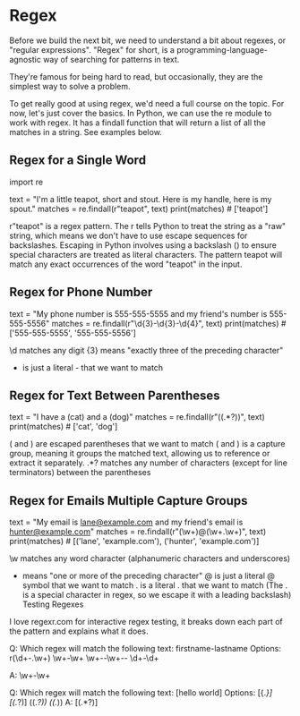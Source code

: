 # Regex
Before we build the next bit, we need to understand a bit about regexes, or "regular expressions". "Regex" for short, is a programming-language-agnostic way of searching for patterns in text.

They're famous for being hard to read, but occasionally, they are the simplest way to solve a problem.



To get really good at using regex, we'd need a full course on the topic. For now, let's just cover the basics. In Python, we can use the re module to work with regex. It has a findall function that will return a list of all the matches in a string. See examples below.

## Regex for a Single Word
import re

text = "I'm a little teapot, short and stout. Here is my handle, here is my spout."
matches = re.findall(r"teapot", text)
print(matches) # ['teapot']

r"teapot" is a regex pattern.
The r tells Python to treat the string as a "raw" string, which means we don't have to use escape sequences for backslashes. Escaping in Python involves using a backslash (\) to ensure special characters are treated as literal characters.
The pattern teapot will match any exact occurrences of the word "teapot" in the input.

## Regex for Phone Number
text = "My phone number is 555-555-5555 and my friend's number is 555-555-5556"
matches = re.findall(r"\d{3}-\d{3}-\d{4}", text)
print(matches) # ['555-555-5555', '555-555-5556']

\d matches any digit
{3} means "exactly three of the preceding character"
- is just a literal - that we want to match

## Regex for Text Between Parentheses
text = "I have a (cat) and a (dog)"
matches = re.findall(r"\((.*?)\)", text)
print(matches) # ['cat', 'dog']

\( and \) are escaped parentheses that we want to match
( and ) is a capture group, meaning it groups the matched text, allowing us to reference or extract it separately.
.*? matches any number of characters (except for line terminators) between the parentheses

## Regex for Emails Multiple Capture Groups
text = "My email is lane@example.com and my friend's email is hunter@example.com"
matches = re.findall(r"(\w+)@(\w+\.\w+)", text)
print(matches)  # [('lane', 'example.com'), ('hunter', 'example.com')]

\w matches any word character (alphanumeric characters and underscores)
+ means "one or more of the preceding character"
@ is just a literal @ symbol that we want to match
\. is a literal . that we want to match (The . is a special character in regex, so we escape it with a leading backslash)
Testing Regexes

I love regexr.com for interactive regex testing, it breaks down each part of the pattern and explains what it does.


Q: Which regex will match the following text: firstname-lastname
Options:
r(\d+-.\w+)
\w+-\w+
\w+--\w+--
\d+-\d+

A: \w+-\w+

Q: Which regex will match the following text: [hello world]
Options:
\[{.*}\]
\[(.*?)\]
\((.*?)\)
\((.*)\)
A: \[(.*?)\]